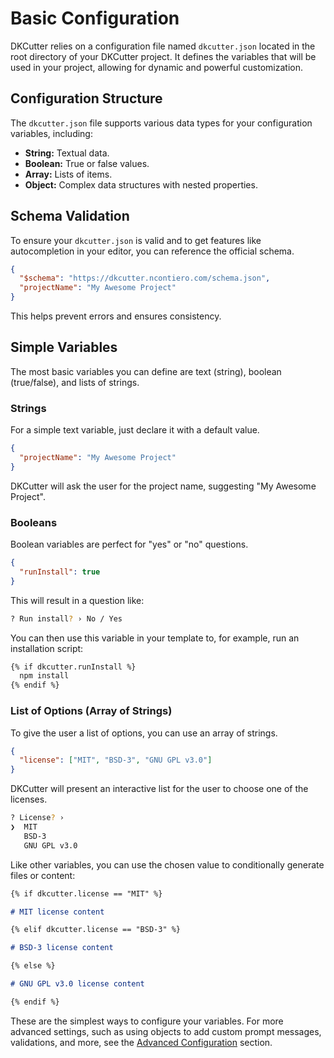 # Basic Configuration

DKCutter relies on a configuration file named `dkcutter.json` located in the root directory of your DKCutter project. It defines the variables that will be used in your project, allowing for dynamic and powerful customization.

## Configuration Structure

The `dkcutter.json` file supports various data types for your configuration variables, including:

- **String:** Textual data.
- **Boolean:** True or false values.
- **Array:** Lists of items.
- **Object:** Complex data structures with nested properties.

## Schema Validation

To ensure your `dkcutter.json` is valid and to get features like autocompletion in your editor, you can reference the official schema.

```json title="dkcutter.json"
{
  "$schema": "https://dkcutter.ncontiero.com/schema.json",
  "projectName": "My Awesome Project"
}
```

This helps prevent errors and ensures consistency.

## Simple Variables

The most basic variables you can define are text (string), boolean (true/false), and lists of strings.

### Strings

For a simple text variable, just declare it with a default value.

```json title="dkcutter.json"
{
  "projectName": "My Awesome Project"
}
```

DKCutter will ask the user for the project name, suggesting "My Awesome Project".

### Booleans

Boolean variables are perfect for "yes" or "no" questions.

```json title="dkcutter.json"
{
  "runInstall": true
}
```

This will result in a question like:

```bash
? Run install? › No / Yes
```

You can then use this variable in your template to, for example, run an installation script:

```bash
{% if dkcutter.runInstall %}
  npm install
{% endif %}
```

### List of Options (Array of Strings)

To give the user a list of options, you can use an array of strings.

```json title="dkcutter.json"
{
  "license": ["MIT", "BSD-3", "GNU GPL v3.0"]
}
```

DKCutter will present an interactive list for the user to choose one of the licenses.

```bash
? License? ›
❯  MIT
   BSD-3
   GNU GPL v3.0
```

Like other variables, you can use the chosen value to conditionally generate files or content:

```markdown
{% if dkcutter.license == "MIT" %}

# MIT license content

{% elif dkcutter.license == "BSD-3" %}

# BSD-3 license content

{% else %}

# GNU GPL v3.0 license content

{% endif %}
```

These are the simplest ways to configure your variables. For more advanced settings, such as using objects to add custom prompt messages, validations, and more, see the [Advanced Configuration](./advanced-config.md) section.
